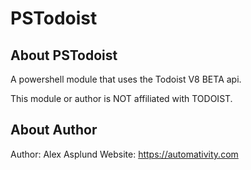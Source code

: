 # PSTodoist
## About PSTodoist
 A powershell module that uses the Todoist V8 BETA api.
 
 This module or author is NOT affiliated with TODOIST.

## About Author
Author: Alex Asplund
Website: https://automativity.com



